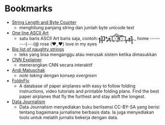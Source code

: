 # Bookmarks

- [String Length and Byte Counter](https://mothereff.in/byte-counter)
  - menghitung panjang string dan jumlah byte unicode text
- [One line ASCII Art](https://1lineart.kulaone.com/#/)
  - satu baris ASCII Art baris saja, contoh:
  __̴ı̴̴̡̡̡ ̡͌l̡̡̡ ̡͌l̡*̡̡ ̴̡ı̴̴̡ ̡̡͡|̲̲̲͡͡͡ ̲▫̲͡ ̲̲̲͡͡π̲̲͡͡ ̲̲͡▫̲̲͡͡ ̲|̡̡̡ ̡ ̴̡ı̴̡̡ ̡͌l̡̡̡̡.___ home
  --------{---(@ rose
  (♥_♥) love in my eyes
- [Big list of naughty strings](https://github.com/minimaxir/big-list-of-naughty-strings/blob/master/blns.txt)
  - teks yang bisa menganggu atau merusak sistem ketika dimasukkan
- [CNN Explainer](https://poloclub.github.io/cnn-explainer/)
  - menerangkan CNN secara interaktif
- [Andi Matuschak](https://notes.andymatuschak.org/About_these_notes)
  - *note taking* dengan konsep *evergreen*
- [FoldnFly](https://www.foldnfly.com/)
  - A database of paper airplanes with easy to follow folding instructions, video tutorials and printable folding plans. Find the best paper airplanes that fly the furthest and stay aloft the longest.
- [Data Journalism](https://datajournalism.com/)
  - Data Journalism menyediakan buku berlisensi CC-BY-SA yang berisi tentang bagaimana jurnalisme berbasis data. Ia juga menyediakan tools untuk melatih jurnalis bekerja dengan data.

